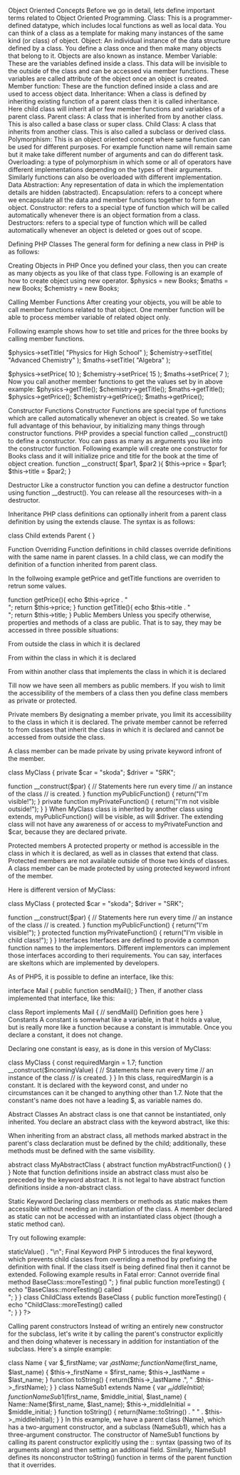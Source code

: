 Object Oriented Concepts
Before we go in detail, lets define important terms related to Object Oriented Programming.
Class: This is a programmer-defined datatype, which includes local functions as well as local data. You can think of a class as a template for making many instances of the same kind (or class) of object.
Object: An individual instance of the data structure defined by a class. You define a class once and then make many objects that belong to it. Objects are also known as instance.
Member Variable: These are the variables defined inside a class. This data will be invisible to the outside of the class and can be accessed via member functions. These variables are called attribute of the object once an object is created.
Member function: These are the function defined inside a class and are used to access object data.
Inheritance: When a class is defined by inheriting existing function of a parent class then it is called inheritance. Here child class will inherit all or few member functions and variables of a parent class.
Parent class: A class that is inherited from by another class. This is also called a base class or super class.
Child Class: A class that inherits from another class. This is also called a subclass or derived class.
Polymorphism: This is an object oriented concept where same function can be used for different purposes. For example function name will remain same but it make take different number of arguments and can do different task.
Overloading: a type of polymorphism in which some or all of operators have different implementations depending on the types of their arguments. Similarly functions can also be overloaded with different implementation.
Data Abstraction: Any representation of data in which the implementation details are hidden (abstracted).
Encapsulation: refers to a concept where we encapsulate all the data and member functions together to form an object.
Constructor: refers to a special type of function which will be called automatically whenever there is an object formation from a class.
Destructors: refers to a special type of function which will be called automatically whenever an object is deleted or goes out of scope.

Defining PHP Classes
The general form for defining a new class in PHP is as follows:
<?php
class phpClass{
   var $var1;
   var $var2 = "constant string";
   function myfunc ($arg1, $arg2) {
      [..]
   }
   [..]
}
?>

Creating Objects in PHP
Once you defined your class, then you can create as many objects as you like of that class type. Following is an example of how to create object using new operator.
$physics = new Books;
$maths = new Books;
$chemistry = new Books;

Calling Member Functions
After creating your objects, you will be able to call member functions related to that object. One member function will be able to process member variable of related object only.

Following example shows how to set title and prices for the three books by calling member functions.

$physics->setTitle( "Physics for High School" );
$chemistry->setTitle( "Advanced Chemistry" );
$maths->setTitle( "Algebra" );

$physics->setPrice( 10 );
$chemistry->setPrice( 15 );
$maths->setPrice( 7 );
Now you call another member functions to get the values set by in above example:
$physics->getTitle();
$chemistry->getTitle();
$maths->getTitle();
$physics->getPrice();
$chemistry->getPrice();
$maths->getPrice();


Constructor Functions
Constructor Functions are special type of functions which are called automatically whenever an object is created. So we take full advantage of this behaviour, by initializing many things through constructor functions.
PHP provides a special function called __construct() to define a constructor. You can pass as many as arguments you like into the constructor function.
Following example will create one constructor for Books class and it will initialize price and title for the book at the time of object creation.
function __construct( $par1, $par2 ){
   $this->price = $par1;
   $this->title = $par2;
}

Destructor
Like a constructor function you can define a destructor function using function __destruct(). You can release all the resourceses with-in a destructor.

Inheritance
PHP class definitions can optionally inherit from a parent class definition by using the extends clause. The syntax is as follows:

class Child extends Parent {
     <definition body>
  }
  
  Function Overriding
Function definitions in child classes override definitions with the same name in parent classes. In a child class, we can modify the definition of a function inherited from parent class.

In the follwoing example getPrice and getTitle functions are overriden to retrun some values.

function getPrice(){
       echo $this->price . "<br/>";
       return $this->price;
    }
function getTitle(){
       echo $this->title . "<br/>";
       return $this->title;
}
Public Members
Unless you specify otherwise, properties and methods of a class are public. That is to say, they may be accessed in three possible situations:

From outside the class in which it is declared

From within the class in which it is declared

From within another class that implements the class in which it is declared

Till now we have seen all members as public members. If you wish to limit the accessibility of the members of a class then you define class members as private or protected.

Private members
By designating a member private, you limit its accessibility to the class in which it is declared. The private member cannot be referred to from classes that inherit the class in which it is declared and cannot be accessed from outside the class.

A class member can be made private by using private keyword infront of the member.

class MyClass {
   private $car = "skoda";
   $driver = "SRK";

   function __construct($par) {
      // Statements here run every time
      // an instance of the class
      // is created.
   }
   function myPublicFunction() {
      return("I'm visible!");
   }
   private function myPrivateFunction() {
      return("I'm  not visible outside!");
   }
}
When MyClass class is inherited by another class using extends, myPublicFunction() will be visible, as will $driver. The extending class will not have any awareness of or access to myPrivateFunction and $car, because they are declared private.

Protected members
A protected property or method is accessible in the class in which it is declared, as well as in classes that extend that class. Protected members are not available outside of those two kinds of classes. A class member can be made protected by using protected keyword infront of the member.

Here is different version of MyClass:

class MyClass {
   protected $car = "skoda";
   $driver = "SRK";

   function __construct($par) {
      // Statements here run every time
      // an instance of the class
      // is created.
   }
   function myPublicFunction() {
      return("I'm visible!");
   }
   protected function myPrivateFunction() {
      return("I'm  visible in child class!");
   }
}
Interfaces
Interfaces are defined to provide a common function names to the implementors. Different implementors can implement those interfaces according to theri requirements. You can say, interfaces are skeltons which are implemented by developers.

As of PHP5, it is possible to define an interface, like this:

interface Mail {
   public function sendMail();
}
Then, if another class implemented that interface, like this:

class Report implements Mail {
   // sendMail() Definition goes here
}
Constants
A constant is somewhat like a variable, in that it holds a value, but is really more like a function because a constant is immutable. Once you declare a constant, it does not change.

Declaring one constant is easy, as is done in this version of MyClass:

class MyClass {
   const requiredMargin = 1.7;
   function __construct($incomingValue) {
      // Statements here run every time
      // an instance of the class
      // is created.
   }
}
In this class, requiredMargin is a constant. It is declared with the keyword const, and under no circumstances can it be changed to anything other than 1.7. Note that the constant's name does not have a leading $, as variable names do.

Abstract Classes
An abstract class is one that cannot be instantiated, only inherited. You declare an abstract class with the keyword abstract, like this:

When inheriting from an abstract class, all methods marked abstract in the parent's class declaration must be defined by the child; additionally, these methods must be defined with the same visibillity.

abstract class MyAbstractClass {
   abstract function myAbstractFunction() {
   }
}
Note that function definitions inside an abstract class must also be preceded by the keyword abstract. It is not legal to have abstract function definitions inside a non-abstract class.

Static Keyword
Declaring class members or methods as static makes them accessible without needing an instantiation of the class. A member declared as static can not be accessed with an instantiated class object (though a static method can).

Try out following example:

<?php
class Foo
{
    public static $my_static = 'foo';

    public function staticValue() {
        return self::$my_static;
    }
}
print Foo::$my_static . "\n";
$foo = new Foo();
print $foo->staticValue() . "\n";
Final Keyword
PHP 5 introduces the final keyword, which prevents child classes from overriding a method by prefixing the definition with final. If the class itself is being defined final then it cannot be extended.

Following example results in Fatal error: Cannot override final method BaseClass::moreTesting()

<?php
class BaseClass {
   public function test() {
       echo "BaseClass::test() called<br>";
   }
  
   final public function moreTesting() {
       echo "BaseClass::moreTesting() called<br>";
   }
}

class ChildClass extends BaseClass {
   public function moreTesting() {
       echo "ChildClass::moreTesting() called<br>";
   }
}
?>
Calling parent constructors
Instead of writing an entirely new constructor for the subclass, let's write it by calling the parent's constructor explicitly and then doing whatever is necessary in addition for instantiation of the subclass. Here's a simple example:

class Name
{
   var $_firstName;
   var $_lastName;
   function Name($first_name, $last_name)
   {
     $this->_firstName = $first_name;
     $this->_lastName = $last_name;
   }
   function toString() {
     return($this->_lastName .", " .$this->_firstName);
   }
}
class NameSub1 extends Name
{
   var $_middleInitial;
   function NameSub1($first_name, $middle_initial, $last_name) {
       Name::Name($first_name, $last_name);
       $this->_middleInitial = $middle_initial;
   }
   function toString() {
       return(Name::toString() . " " . $this->_middleInitial);
   }
}
In this example, we have a parent class (Name), which has a two-argument constructor, and a subclass (NameSub1), which has a three-argument constructor. The constructor of NameSub1 functions by calling its parent constructor explicitly using the :: syntax (passing two of its arguments along) and then setting an additional field. Similarly, NameSub1 defines its nonconstructor toString() function in terms of the parent function that it overrides.

